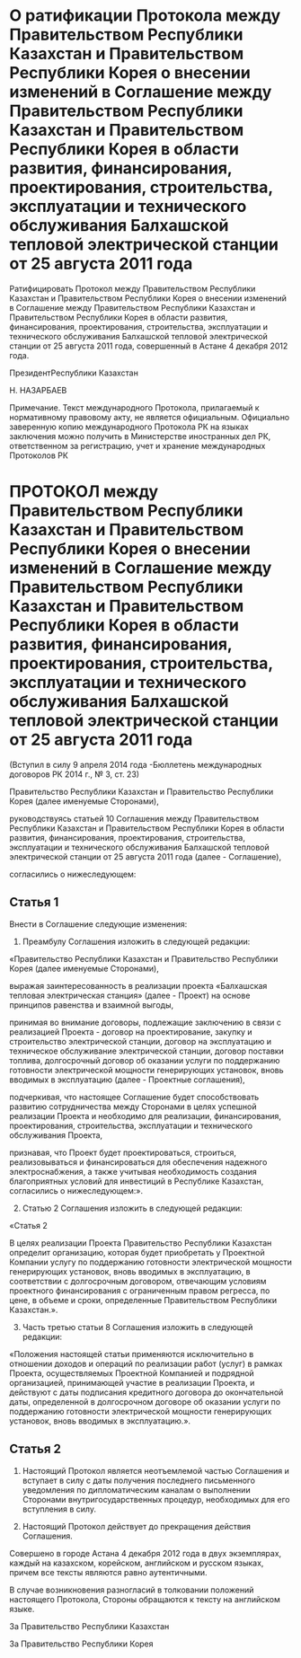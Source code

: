 # О ратификации Протокола между Правительством Республики Казахстан и Правительством Республики Корея о внесении изменений в Соглашение между Правительством Республики Казахстан и Правительством Республики Корея в области развития, финансирования, проектирования, строительства, эксплуатации и технического обслуживания Балхашской тепловой электрической станции от 25 августа 2011 года

Ратифицировать Протокол между Правительством Республики Казахстан и Правительством Республики Корея о внесении изменений в Соглашение между Правительством Республики Казахстан и Правительством Республики Корея в области развития, финансирования, проектирования, строительства, эксплуатации и технического обслуживания Балхашской тепловой электрической станции от 25 августа 2011 года, совершенный в Астане 4 декабря 2012 года.

ПрезидентРеспублики Казахстан

Н. НАЗАРБАЕВ

Примечание. Текст международного Протокола, прилагаемый к нормативному правовому акту, не является официальным. Официально заверенную копию международного Протокола РК на языках заключения можно получить в Министерстве иностранных дел РК, ответственном за регистрацию, учет и хранение международных Протоколов РК

# ПРОТОКОЛ между Правительством Республики Казахстан и Правительством Республики Корея о внесении изменений в Соглашение между Правительством Республики Казахстан и Правительством Республики Корея в области развития, финансирования, проектирования, строительства, эксплуатации и технического обслуживания Балхашской тепловой электрической станции от 25 августа 2011 года

(Вступил в силу 9 апреля 2014 года -Бюллетень международных договоров РК 2014 г., № 3, ст. 23)

Правительство Республики Казахстан и Правительство Республики Корея (далее именуемые Сторонами),

руководствуясь статьей 10 Соглашения между Правительством Республики Казахстан и Правительством Республики Корея в области развития, финансирования, проектирования, строительства, эксплуатации и технического обслуживания Балхашской тепловой электрической станции от 25 августа 2011 года (далее - Соглашение),

согласились о нижеследующем:

## Статья 1

Внести в Соглашение следующие изменения:

1. Преамбулу Соглашения изложить в следующей редакции:

«Правительство Республики Казахстан и Правительство Республики Корея (далее именуемые Сторонами),

выражая заинтересованность в реализации проекта «Балхашская тепловая электрическая станция» (далее - Проект) на основе принципов равенства и взаимной выгоды,

принимая во внимание договоры, подлежащие заключению в связи с реализацией Проекта - договор на проектирование, закупку и строительство электрической станции, договор на эксплуатацию и техническое обслуживание электрической станции, договор поставки топлива, долгосрочный договор об оказании услуги по поддержанию готовности электрической мощности генерирующих установок, вновь вводимых в эксплуатацию (далее - Проектные соглашения),

подчеркивая, что настоящее Соглашение будет способствовать развитию сотрудничества между Сторонами в целях успешной реализации Проекта и необходимо для реализации, финансирования, проектирования, строительства, эксплуатации и технического обслуживания Проекта,

признавая, что Проект будет проектироваться, строиться, реализовываться и финансироваться для обеспечения надежного электроснабжения, а также учитывая необходимость создания благоприятных условий для инвестиций в Республике Казахстан, согласились о нижеследующем:».

2. Статью 2 Соглашения изложить в следующей редакции:

«Статья 2

В целях реализации Проекта Правительство Республики Казахстан определит организацию, которая будет приобретать у Проектной Компании услугу по поддержанию готовности электрической мощности генерирующих установок, вновь вводимых в эксплуатацию, в соответствии с долгосрочным договором, отвечающим условиям проектного финансирования с ограниченным правом регресса, по цене, в объеме и сроки, определенные Правительством Республики Казахстан.».

3. Часть третью статьи 8 Соглашения изложить в следующей редакции:

«Положения настоящей статьи применяются исключительно в отношении доходов и операций по реализации работ (услуг) в рамках Проекта, осуществляемых Проектной Компанией и подрядной организацией, принимающей участие в реализации Проекта, и действуют с даты подписания кредитного договора до окончательной даты, определенной в долгосрочном договоре об оказании услуги по поддержанию готовности электрической мощности генерирующих установок, вновь вводимых в эксплуатацию.».

## Статья 2

1. Настоящий Протокол является неотъемлемой частью Соглашения и вступает в силу с даты получения последнего письменного уведомления по дипломатическим каналам о выполнении Сторонами внутригосударственных процедур, необходимых для его вступления в силу.

2. Настоящий Протокол действует до прекращения действия Соглашения.

Совершено в городе Астана 4 декабря 2012 года в двух экземплярах, каждый на казахском, корейском, английском и русском языках, причем все тексты являются равно аутентичными.

В случае возникновения разногласий в толковании положений настоящего Протокола, Стороны обращаются к тексту на английском языке.

За Правительство Республики Казахстан

За Правительство Республики Корея

